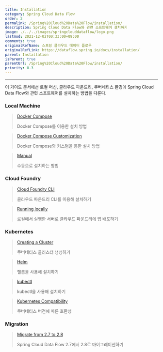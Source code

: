 ```yaml
---
title: Installation
category: Spring Cloud Data Flow
order: 2
permalink: /Spring%20Cloud%20Data%20Flow/installation/
description: Spring Cloud Data Flow와 관련 소프트웨어 설치하기
image: ./../../images/springclouddataflow/logo.png
lastmod: 2021-12-02T00:33:00+09:00
comments: true
originalRefName: 스프링 클라우드 데이터 플로우
originalRefLink: https://dataflow.spring.io/docs/installation/
parent: Installation
isParent: true
parentUrl: /Spring%20Cloud%20Data%20Flow/installation/
priority: 0.3
---
```


---

이 가이드 문서에선 로컬 머신, 클라우드 파운드리, 쿠버네티스 환경에 Spring Cloud Data Flow와 관련 소프트웨어를 설치하는 방법을 다룬다.

### Local Machine

> [Docker Compose](../installation.local-machine.docker-compose)
>
> Docker Compose를 이용한 설치 방법

> [Docker Compose Customization](../installation.local-machine.docker-customize)
>
> Docker Compose와 커스텀을 통한 설치 방법

> [Manual](../installation.local-machine.manual)
>
> 수동으로 설치하는 방법

### Cloud Foundry

> [Cloud Foundry CLI](../installation.cloudfoundry.cli)
>
> 클라우드 파운드리 CLI를 이용해 설치하기

> [Running locally](../installation.cloudfoundry.local)
>
> 로컬에서 실행한 서버로 클라우드 파운드리에 앱 배포하기

### Kubernetes

> [Creating a Cluster](../installation.kubernetes.creatingcluster)
>
> 쿠버네티스 클러스터 생성하기

> [Helm](../installation.kubernetes.helm)
>
> 헬름을 사용해 설치하기

> [kubectl](../installation.kubernetes.kubectl)
>
> kubectl을 사용해 설치하기

> [Kubernetes Compatibility](../installation.kubernetes.compatibility)
>
> 쿠버네티스 버전에 따른 호환성

### Migration

> [Migrate from 2.7 to 2.8](../installation.migration.2-7-to-2-8)
>
>  Spring Cloud Data Flow 2.7에서 2.8로 마이그레이션하기

